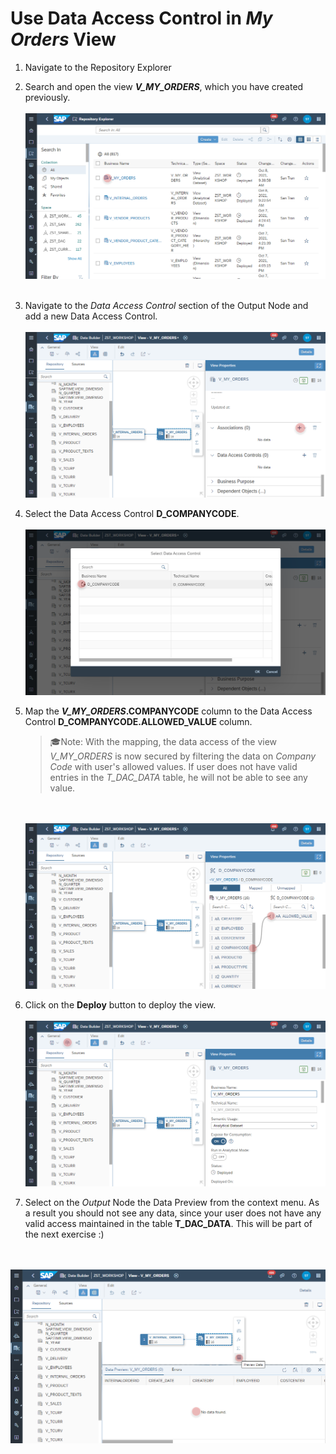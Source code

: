 # Use Data Access Control in _My Orders_ View

1. Navigate to the Repository Explorer
2. Search and open the view **_V_MY_ORDERS_**, which you have created previously.
  <br><br>![](../images/my_orders_dac_01a.png)<br><br>

3. Navigate to the _Data Access Control_ section of the Output Node and add a new Data Access Control.
  <br><br>![](../images/my_orders_dac_02.png)
  
4. Select the Data Access Control **D_COMPANYCODE**.
  <br><br>![](../images/my_orders_dac_03.png)
  
5. Map the **_V_MY_ORDERS_.COMPANYCODE** column to the Data Access Control **D_COMPANYCODE.ALLOWED_VALUE** column.
   >🎓Note: With the mapping, the data access of the view _V_MY_ORDERS_ is now secured by filtering the data on _Company Code_ with user's allowed values. If user does not have valid entries in the _T_DAC_DATA_ table, he will not be able to see any value.
  
   <br><br>![](../images/my_orders_dac_04.png)

6. Click on the **Deploy** button to deploy the view.
  <br><br>![](../images/my_orders_dac_05.png)

7. Select on the _Output_ Node the Data Preview from the context menu. As a result you should not see any data, since your user does not have any valid access maintained in the table **T_DAC_DATA**. This will be part of the next exercise :)

  <br><br>![](../images/my_orders_dac_06.png)
